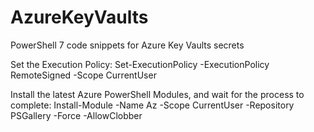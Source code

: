 # AzureKeyVaults
PowerShell 7 code snippets for Azure Key Vaults secrets

Set the Execution Policy:
Set-ExecutionPolicy -ExecutionPolicy RemoteSigned -Scope CurrentUser

Install the latest Azure PowerShell Modules, and wait for the process to complete:
Install-Module -Name Az -Scope CurrentUser -Repository PSGallery -Force -AllowClobber
